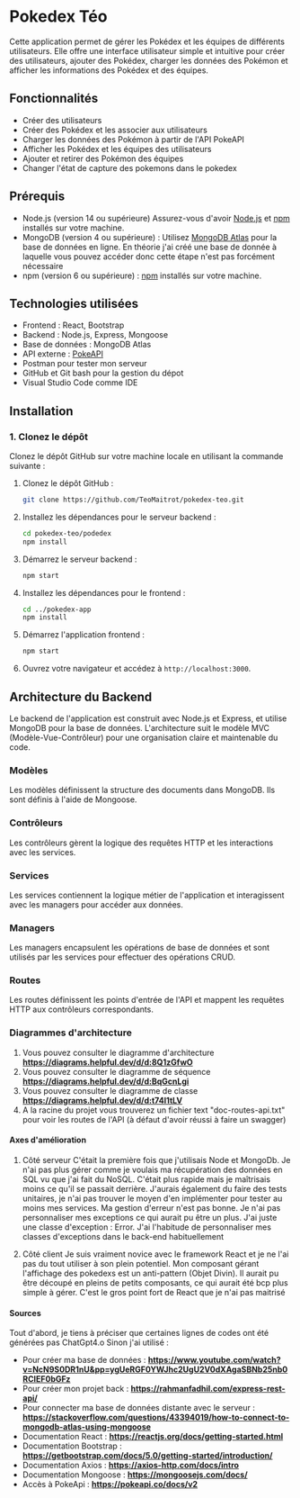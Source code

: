 # Pokedex Téo

Cette application permet de gérer les Pokédex et les équipes de différents utilisateurs. Elle offre une interface utilisateur simple et intuitive pour créer des utilisateurs, ajouter des Pokédex, charger les données des Pokémon et afficher les informations des Pokédex et des équipes.

## Fonctionnalités

- Créer des utilisateurs
- Créer des Pokédex et les associer aux utilisateurs
- Charger les données des Pokémon à partir de l'API PokeAPI
- Afficher les Pokédex et les équipes des utilisateurs
- Ajouter et retirer des Pokémon des équipes
- Changer l'état de capture des pokemons dans le pokedex

## Prérequis

- Node.js (version 14 ou supérieure) Assurez-vous d'avoir [Node.js](https://nodejs.org/) et [npm](https://www.npmjs.com/) installés sur votre machine.
- MongoDB (version 4 ou supérieure) : Utilisez [MongoDB Atlas](https://www.mongodb.com/cloud/atlas) pour la base de données en ligne. En théorie j'ai créé une base de donnée à laquelle vous pouvez accéder donc cette étape n'est pas forcément nécessaire
- npm (version 6 ou supérieure) : [npm](https://www.npmjs.com/) installés sur votre machine.

## Technologies utilisées

- Frontend : React, Bootstrap
- Backend : Node.js, Express, Mongoose
- Base de données : MongoDB Atlas
- API externe : [PokeAPI](https://pokeapi.co/)
- Postman pour tester mon serveur 
- GitHub et Git bash pour la gestion du dépot
- Visual Studio Code comme IDE

## Installation

### 1. Clonez le dépôt

Clonez le dépôt GitHub sur votre machine locale en utilisant la commande suivante :

1. Clonez le dépôt GitHub :
    ```sh
    git clone https://github.com/TeoMaitrot/pokedex-teo.git
    ```

2. Installez les dépendances pour le serveur backend :
    ```sh
    cd pokedex-teo/podedex
    npm install
    ```

3. Démarrez le serveur backend :
    ```sh
    npm start
    ```

4. Installez les dépendances pour le frontend :
    ```sh
    cd ../pokedex-app
    npm install
    ```

5. Démarrez l'application frontend :
    ```sh
    npm start
    ```

6. Ouvrez votre navigateur et accédez à `http://localhost:3000`.

## Architecture du Backend

Le backend de l'application est construit avec Node.js et Express, et utilise MongoDB pour la base de données. L'architecture suit le modèle MVC (Modèle-Vue-Contrôleur) pour une organisation claire et maintenable du code.

### Modèles

Les modèles définissent la structure des documents dans MongoDB. Ils sont définis à l'aide de Mongoose.

### Contrôleurs

Les contrôleurs gèrent la logique des requêtes HTTP et les interactions avec les services.

### Services

Les services contiennent la logique métier de l'application et interagissent avec les managers pour accéder aux données.

### Managers

Les managers encapsulent les opérations de base de données et sont utilisés par les services pour effectuer des opérations CRUD.

### Routes

Les routes définissent les points d'entrée de l'API et mappent les requêtes HTTP aux contrôleurs correspondants.

### Diagrammes d'architecture
1. Vous pouvez consulter le diagramme d'architecture **https://diagrams.helpful.dev/d/d:8Q1zGfwO**
2. Vous pouvez consulter le diagramme de séquence **https://diagrams.helpful.dev/d/d:BqGcnLgi**
3. Vous pouvez consulter le diagramme de classe **https://diagrams.helpful.dev/d/d:t74l1tLV**
4. A la racine du projet vous trouverez un fichier text "doc-routes-api.txt" pour voir les routes de l'API (à défaut d'avoir réussi à faire un swagger)

#### Axes d'amélioration
1. Côté serveur
C'était la première fois que j'utilisais Node et MongoDb. Je n'ai pas plus gérer comme je voulais ma récupération des données en SQL vu que j'ai fait du NoSQL. C'était plus rapide mais je maîtrisais moins ce qu'il se passait derrière.
J'aurais également du faire des tests unitaires, je n'ai pas trouver le moyen d'en implémenter pour tester au moins mes services.
Ma gestion d'erreur n'est pas bonne. Je n'ai pas personnaliser mes exceptions ce qui aurait pu être un plus. J'ai juste une classe d'exception : Error. J'ai l'habitude de personnaliser mes classes d'exceptions dans le back-end habituellement

2. Côté client
Je suis vraiment novice avec le framework React et je ne l'ai pas du tout utiliser à son plein potentiel. Mon composant gérant l'affichage des pokedexs est un anti-pattern (Objet Divin). Il aurait pu être découpé en pleins de petits composants, ce qui aurait été bcp plus simple à gérer. C'est le gros point fort de React que je n'ai pas maitrisé

#### Sources
Tout d'abord, je tiens à préciser que certaines lignes de codes ont été générées pas ChatGpt4.o Sinon j'ai utilisé : 
 - Pour créer ma base de données : **https://www.youtube.com/watch?v=NcN9S0DR1nU&pp=ygUeRGF0YWJhc2UgU2V0dXAgaSBNb25nb0RCIEF0bGFz**
 - Pour créer mon projet back : **https://rahmanfadhil.com/express-rest-api/**
 - Pour connecter ma base de données distante avec le serveur : **https://stackoverflow.com/questions/43394019/how-to-connect-to-mongodb-atlas-using-mongoose**
 - Documentation React : **https://reactjs.org/docs/getting-started.html**
 - Documentation Bootstrap : **https://getbootstrap.com/docs/5.0/getting-started/introduction/**
 - Documentation Axios : **https://axios-http.com/docs/intro**
 - Documentation Mongoose : **https://mongoosejs.com/docs/**
 - Accès à PokeApi : **https://pokeapi.co/docs/v2**
